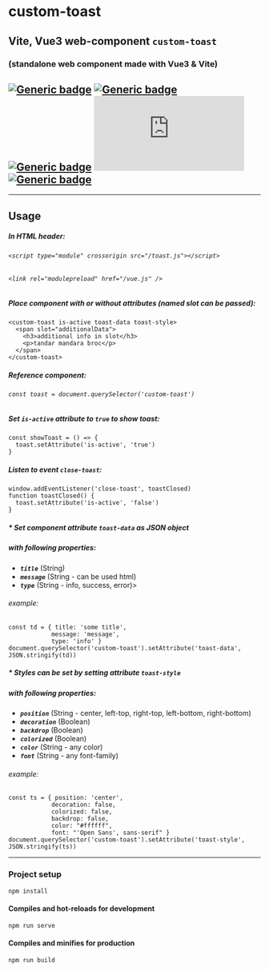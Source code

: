 # custom-toast

## Vite, Vue3 web-component `custom-toast`
### (standalone web component made with Vue3 & Vite)

## [![Generic badge](https://img.shields.io/badge/&#9881;-HTML-red.svg?style=flat&logo=HTML5)](https://developer.mozilla.org/en-US/docs/Web/Guide/HTML/HTML5) [![Generic badge](https://img.shields.io/badge/&#9881;-CSS-blue.svg?style=flat&logo=CSS3)](https://www.tutorialrepublic.com/css-tutorial/) [![Generic badge](https://img.shields.io/badge/&#9881;-JavaScript-yellow.svg?style=flat&logo=JavaScript)](https://developer.mozilla.org/en-US/docs/Web/JavaScript) [![Generic badge](https://img.shields.io/badge/&#9881;-VUE.js-BRIGHTGREEN.svg?style=flat&logo=Vue.js)](https://vuejs.org/) [![Generic badge](https://img.shields.io/badge/&#9881;-Vite-darkblue.svg?style=flat&logo=Vite)](https://vitejs.dev/)
<hr>

## Usage
##### In HTML header:
###### `<script type="module" crossorigin src="/toast.js"></script>`
###### `<link rel="modulepreload" href="/vue.js" />`

##### Place component with or without attributes (named slot can be passed):
    <custom-toast is-active toast-data toast-style>
      <span slot="additionalData">
        <h3>additional info in slot</h3>
        <p>tandar mandara broc</p>
      </span>
    </custom-toast>

##### Reference component:
###### `const toast = document.querySelector('custom-toast')`
##### Set `is-active` attribute to `true` to show toast:
    const showToast = () => {
      toast.setAttribute('is-active', 'true')
    }
##### Listen to event `close-toast`:
    window.addEventListener('close-toast', toastClosed)
    function toastClosed() {
      toast.setAttribute('is-active', 'false')
    }

##### * Set component attribute `toast-data` as JSON object
#####   with following properties: 
- ***`title`*** (String)
- ***`message`*** (String - can be used html)
- ***`type`*** (String - info, success, error)>

###### example: 
    const td = { title: 'some title', 
                message: 'message', 
                type: 'info' }
    document.querySelector('custom-toast').setAttribute('toast-data', JSON.stringify(td))

##### * Styles can be set by setting attribute `toast-style`
##### with following properties:
- ***`position`*** (String - center, left-top, right-top, left-bottom, right-bottom)
- ***`decoration`*** (Boolean)
- ***`backdrop`*** (Boolean)
- ***`colorized`*** (Boolean)
- ***`color`*** (String - any color)
- ***`font`*** (String - any font-family)</span>

###### example:
    const ts = { position: 'center', 
                decoration: false, 
                colorized: false, 
                backdrop: false, 
                color: "#ffffff", 
                font: "'Open Sans', sans-serif" }
    document.querySelector('custom-toast').setAttribute('toast-style', JSON.stringify(ts))
<hr>

### Project setup
```
npm install
```

#### Compiles and hot-reloads for development
```
npm run serve
```

#### Compiles and minifies for production
```
npm run build
```
